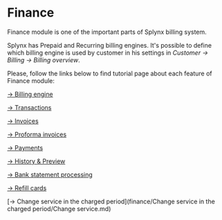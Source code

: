 Finance
=======

Finance module is one of the important parts of Splynx billing system.

Splynx has Prepaid and Recurring billing engines. It's possible to define which billing engine is used by customer in his settings in _Customer → Billing → Billing overview_.

Please, follow the links below to find tutorial page about each feature of Finance module:

[→ Billing engine](finance/billing_engine/billing_engine.md)

[→ Transactions](finance/transactions/transactions.md)

[→ Invoices](finance/invoices/invoices.md)

[→ Proforma invoices](finance/proforma_invoices/proforma_invoices.md)

[→ Payments](finance/payments/payments.md)

[→ History & Preview](finance/history_and_preview/history_and_preview.md)

[→ Bank statement processing](finance/bank_statement_processing/bank_statement_processing.md)

[→ Refill cards](finance/refill_cards/refill_cards.md)

[→ Change service in the charged period](finance/Change service in the charged period/Change service.md)
